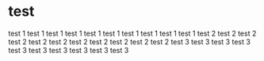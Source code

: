 # test
test 1
test 1
test 1
test 1
test 1
test 1
test 1
test 1
test 1
test 1
test 2
test 2
test 2
test 2
test 2
test 2
test 2
test 2
test 2
test 2
test 2
test 3
test 3
test 3
test 3
test 3
test 3
test 3
test 3
test 3
test 3
